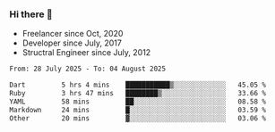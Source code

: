 ### Hi there 👋

- Freelancer since Oct, 2020
- Developer since July, 2017
- Structral Engineer since July, 2012

<!--START_SECTION:waka-->

```txt
From: 28 July 2025 - To: 04 August 2025

Dart         5 hrs 4 mins    ███████████▒░░░░░░░░░░░░░   45.05 %
Ruby         3 hrs 47 mins   ████████▒░░░░░░░░░░░░░░░░   33.66 %
YAML         58 mins         ██░░░░░░░░░░░░░░░░░░░░░░░   08.58 %
Markdown     24 mins         █░░░░░░░░░░░░░░░░░░░░░░░░   03.59 %
Other        20 mins         ▓░░░░░░░░░░░░░░░░░░░░░░░░   03.06 %
```

<!--END_SECTION:waka-->
